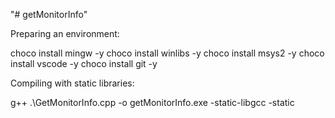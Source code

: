"# getMonitorInfo" 


Preparing an environment:

choco install mingw -y
choco install winlibs -y
choco install msys2 -y
choco install vscode -y
choco install git -y


Compiling with static libraries:

 g++ .\GetMonitorInfo.cpp -o getMonitorInfo.exe -static-libgcc -static